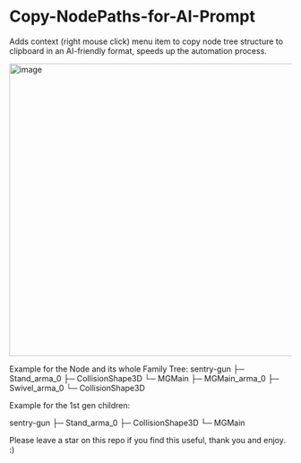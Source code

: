 # Copy-NodePaths-for-AI-Prompt
Adds context (right mouse click) menu item to copy node tree structure to clipboard in an AI-friendly format, speeds up the automation process.

<img width="717" height="522" alt="image" src="https://github.com/user-attachments/assets/01703520-67b5-4167-9638-726b5c973af3" />

Example for the Node and its whole Family Tree:
sentry-gun
├─ Stand_arma_0
├─ CollisionShape3D
└─ MGMain
   ├─ MGMain_arma_0
   ├─ Swivel_arma_0
   └─ CollisionShape3D

Example for the 1st gen children:

sentry-gun
├─ Stand_arma_0
├─ CollisionShape3D
└─ MGMain


Please leave a star on this repo if you find this useful, thank you and enjoy. :)


